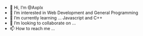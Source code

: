 - 👋 Hi, I’m @Axplx
- 👀 I’m interested in Web Development and General Programming
- 🌱 I’m currently learning ... Javascript and C++
- 💞️ I’m looking to collaborate on ...
- 📫 How to reach me ...

<!---
Axplx/Axplx is a ✨ special ✨ repository because its `README.md` (this file) appears on your GitHub profile.
You can click the Preview link to take a look at your changes.
--->
